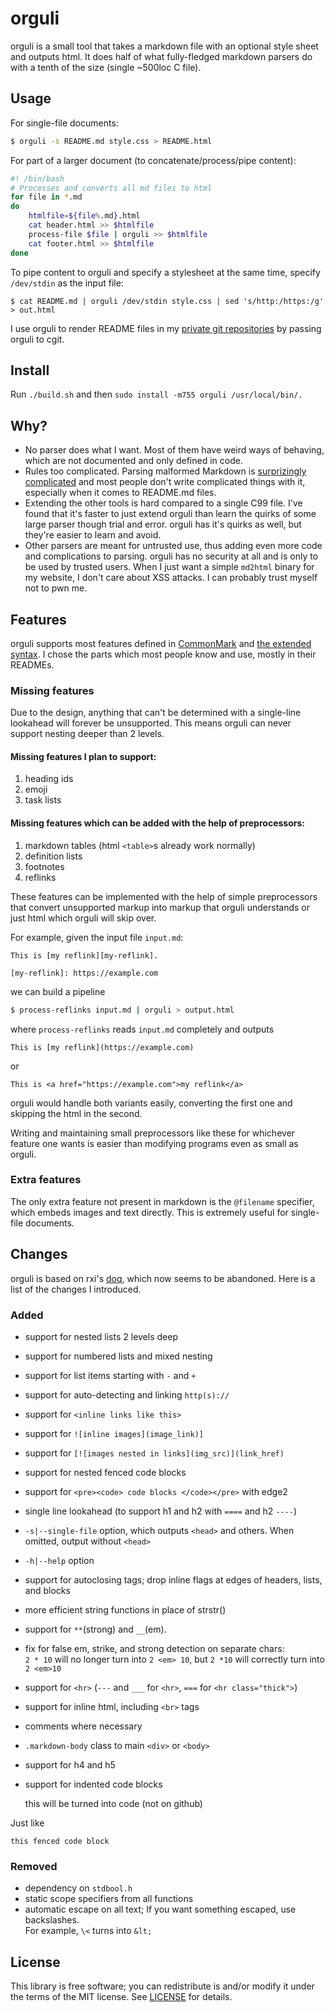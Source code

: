 # orguli
orguli is a small tool that takes a markdown file with an optional style sheet
and outputs html. It does half of what fully-fledged markdown parsers do with a
tenth of the size (single ~500loc C file).

## Usage
For single-file documents:
```bash
$ orguli -s README.md style.css > README.html
```

For part of a larger document (to concatenate/process/pipe content):
```bash
#! /bin/bash
# Processes and converts all md files to html
for file in *.md
do
    htmlfile=${file%.md}.html
    cat header.html >> $htmlfile
    process-file $file | orguli >> $htmlfile
    cat footer.html >> $htmlfile
done
```

To pipe content to orguli and specify a stylesheet at the same time, specify
`/dev/stdin` as the input file:
```
$ cat README.md | orguli /dev/stdin style.css | sed 's/http:/https:/g' > out.html
```

I use orguli to render README files in my [private git repositories](https://git.nikaoto.com)
by passing orguli to cgit.

## Install
Run `./build.sh` and then `sudo install -m755 orguli /usr/local/bin/.`

## Why?
- No parser does what I want. Most of them have weird ways of behaving, which
  are not documented and only defined in code.
- Rules too complicated. Parsing malformed Markdown is
  [surprizingly complicated](https://spec.commonmark.org/current/)
  and most people don't write complicated things with it, especially when it
  comes to README.md files.
- Extending the other tools is hard compared to a single C99 file. I've found
  that it's faster to just extend orguli than learn the quirks of some large
  parser though trial and error. orguli has it's quirks as well, but they're
  easier to learn and avoid.
- Other parsers are meant for untrusted use, thus adding even more code and
  complications to parsing. orguli has no security at all and is only to be used
  by trusted users. When I just want a simple `md2html` binary for my website, I
  don't care about XSS attacks. I can probably trust myself not to pwn me.

## Features
orguli supports most features defined in
[CommonMark](https://spec.commonmark.org/current/) and
[the extended syntax](https://www.markdownguide.org/extended-syntax).
I chose the parts which most people know and use, mostly in their READMEs.

### Missing features
Due to the design, anything that can't be determined with a single-line
lookahead will forever be unsupported. This means orguli can never support
nesting deeper than 2 levels.

#### Missing features I plan to support:
1. heading ids
2. emoji
3. task lists

#### Missing features which can be added with the help of preprocessors:
1. markdown tables (html `<table>`s already work normally)
2. definition lists
3. footnotes
4. reflinks

These features can be implemented with the help of simple preprocessors that
convert unsupported markup into markup that orguli understands or just html
which orguli will skip over.

For example, given the input file `input.md`:

```
This is [my reflink][my-reflink].

[my-reflink]: https://example.com
```
we can build a pipeline
```bash
$ process-reflinks input.md | orguli > output.html
```
where `process-reflinks` reads `input.md` completely and outputs
```
This is [my reflink](https://example.com)
```
or
```
This is <a href="https://example.com">my reflink</a>
```
orguli would handle both variants easily, converting the first one and skipping
the html in the second.

Writing and maintaining small preprocessors like these for whichever feature one
wants is easier than modifying programs even as small as orguli.

### Extra features
The only extra feature not present in markdown is the `@filename` specifier,
which embeds images and text directly. This is extremely useful for single-file
documents.

## Changes
orguli is based on rxi's [doq](https://github.com/rxi/doq), which now seems to
be abandoned. Here is a list of the changes I introduced.

### Added
- support for nested lists 2 levels deep
- support for numbered lists and mixed nesting
- support for list items starting with `-` and `+`
- support for auto-detecting and linking `http(s)://`
- support for `<inline links like this>`
- support for `![inline images](image_link)]`
- support for `[![images nested in links](img_src)](link_href)`
- support for nested fenced code blocks
- support for `<pre><code> code blocks </code></pre>` with edge2
- single line lookahead (to support h1 and h2 with `====` and h2 `----`)
- `-s|--single-file` option, which outputs `<head>` and others. When omitted,
  output without `<head>`
- `-h|--help` option
- support for autoclosing tags; drop inline flags at edges of headers, lists,
  and blocks
- more efficient string functions in place of strstr()
- support for `**`(strong) and `__`(em).
- fix for false em, strike, and strong detection on separate chars:<br>
  `2 * 10` will no longer turn into `2 <em> 10`, but `2 *10` will correctly turn
  into `2 <em>10`
- support for `<hr>` (`---` and `___` for `<hr>`, `===` for `<hr class="thick">`)
- support for inline html, including `<br>` tags
- comments where necessary
- `.markdown-body` class to main `<div>` or `<body>`
- support for h4 and h5
- support for indented code blocks

    this will be turned into code (not on github)

Just like
```
this fenced code block
```

### Removed
- dependency on `stdbool.h`
- static scope specifiers from all functions
- automatic escape on all text; If you want something escaped, use
  backslashes.<br>
  For example, `\<` turns into `&lt;`

## License
This library is free software; you can redistribute is and/or modify it under
the terms of the MIT license. See [LICENSE](./LICENSE) for details.
